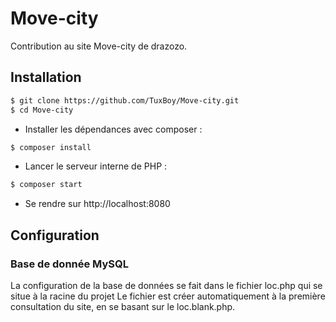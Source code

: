 # Move-city

Contribution au site Move-city de drazozo.

## Installation

```bash
$ git clone https://github.com/TuxBoy/Move-city.git
$ cd Move-city
```

* Installer les dépendances avec composer :

```bash
$ composer install
```

* Lancer le serveur interne de PHP :

```bash
$ composer start
```

* Se rendre sur http://localhost:8080

## Configuration

### Base de donnée MySQL
La configuration de la base de données se fait dans le fichier loc.php qui se situe à la racine du projet
Le fichier est créer automatiquement à la première consultation du site, en se basant sur le loc.blank.php.
